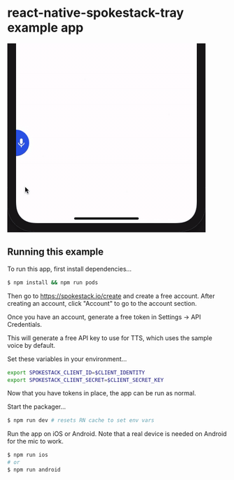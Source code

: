 # react-native-spokestack-tray example app

![Example app](./tray_example.gif)

## Running this example

To run this app, first install dependencies...

```sh
$ npm install && npm run pods
```

Then go to https://spokestack.io/create and create a free account.
After creating an account, click "Account" to go to the account section.

Once you have an account, generate a free token in Settings -> API Credentials.

This will generate a free API key to use for TTS, which uses the sample voice by default.

Set these variables in your environment...

```sh
export SPOKESTACK_CLIENT_ID=$CLIENT_IDENTITY
export SPOKESTACK_CLIENT_SECRET=$CLIENT_SECRET_KEY
```

Now that you have tokens in place, the app can be run as normal.

Start the packager...

```sh
$ npm run dev # resets RN cache to set env vars
```

Run the app on iOS or Android. Note that a real device is needed on Android for the mic to work.

```sh
$ npm run ios
# or
$ npm run android
```
